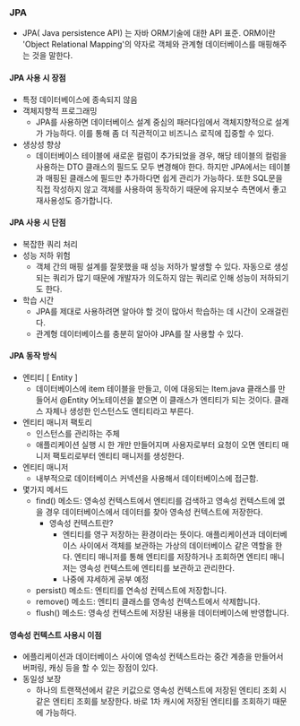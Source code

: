### JPA
* JPA( Java persistence API) 는 자바 ORM기술에 대한 API 표준. ORM이란 'Object Relational Mapping'의 약자로 객체와 관계형 데이터베이스를 매핑해주는 것을 말한다.
#### JPA 사용 시 장점
* 특정 데이터베이스에 종속되지 않음
* 객체지향적 프로그래밍
  * JPA를 사용하면 데이터베이스 설계 중심의 패러다임에서 객체지향적으로 설계가 가능하다. 이를 통해 좀 더 직관적이고 비즈니스 로직에 집중할 수 있다.
* 생상성 향상
  * 데이터베이스 테이블에 새로운 컬럼이 추가되었을 경우, 해당 테이블의 컬럼을 사용하는 DTO 클래스의 필드도 모두 변경해야 한다. 하지만 JPA에서는 테이블과 매핑된 클래스에 필드만 추가하다면 쉽게 관리가 가능하다. 또한 SQL문을 직접 작성하지 않고 객체를 사용하여 동작하기 때문에 유지보수 측면에서 좋고 재사용성도 증가합니다.

#### JPA 사용 시 단점
* 복잡한 쿼리 처리
* 성능 저하 위험
  * 객체 간의 매핑 설계를 잘못했을 때 성능 저하가 발생할 수 있다. 자동으로 생성되는 쿼리가 많기 때문에 개발자가 의도하지 않는 쿼리로 인해 성능이 저하되기도 한다.
* 학습 시간
  * JPA를 제대로 사용하려면 알아야 할 것이 많아서 학습하는 데 시간이 오래걸린다.
  * 관계형 데이터베이스를 충분히 알아야 JPA를 잘 사용할 수 있다.

#### JPA 동작 방식
* 엔티티 [ Entity ]
  * 데이터베이스에 item 테이블을 만들고, 이에 대응되는 Item.java 클래스를 만들어서 @Entity 어노테이션을 붙으면 이 클래스가 엔티티가 되는 것이다. 클래스 자체나 생성한 인스턴스도 엔티티라고 부른다.
* 엔티티 매니저 팩토리
  * 인스턴스를 관리하는 주체
  * 애플리케이션 실행 시 한 개만 만들어지며 사용자로부터 요청이 오면 엔티티 매니저 팩토리로부터 엔티티 매니저를 생성한다.
* 엔티티 매니저
  * 내부적으로 데이터베이스 커넥션을 사용해서 데이터베이스에 접근함. 
* 몇가지 메서드 
  * find() 메소드: 영속성 컨텍스트에서 엔티티를 검색하고 영속성 컨텍스트에 엾을 경우 데이터베이스에서 데이터를 찾아 영속성 컨텍스트에 저장한다.
    * 영속성 컨텍스트란?
      * 엔티티를 영구 저장하는 환경이라는 뜻이다. 애플리케이션과 데이터베이스 사이에서 객체를 보관하는 가상의 데이터베이스 같은 역할을 한다. 엔티티 매니저를 통해 엔티티를 저장하거나 조회하면 엔티티 매니저는 영속성 컨텍스트에 엔티티를 보관하고 관리한다.
      * 나중에 쟈세하게 공부 예정
  * persist() 메소드: 엔티티를 연속성 컨텍스트에 저장합니다.
  * remove() 메소드: 엔티티 클래스를 영속성 컨텍스트에서 삭제합니다.
  * flush() 메소드: 영속성 컨텍스트에 저장된 내용을 데이터베이스에 반영합니다.

#### 영속성 컨텍스트 사용시 이점
* 에플리케이션과 데이터베이스 사이에 영속성 컨텍스트라는 중간 계층을 만들어서 버퍼링, 캐싱 등을 할 수 있는 장점이 있다.
* 동일성 보장
  * 하나의 트랜잭션에서 같은 키값으로 영속성 컨텍스트에 저장된 엔티티 조회 시 같은 엔티티 조회를 보장한다. 바로 1차 캐시에 저장된 엔티티를 조회하기 때문에 가능하다.





